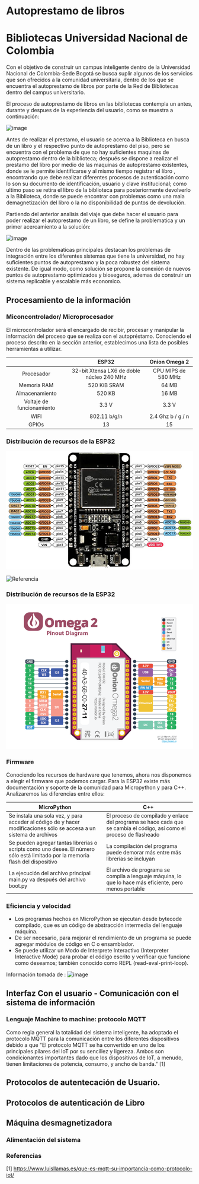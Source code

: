 # Autoprestamo de libros
# Bibliotecas Universidad Nacional de Colombia
Con el objetivo de construir un campus inteligente dentro de la Universidad Nacional de Colombia-Sede Bogotá se busca suplir algunos de los servicios que son ofrecidos a la comunidad universitaria, dentro de los que se encuentra el autoprestamo de libros por parte de la Red de Bibliotecas dentro del campus universitario.

El proceso de autoprestamo de libros en las bibliotecas contempla un antes, durante y despues de la experiencia del usuario, como se muestra a continuación:

![image](https://user-images.githubusercontent.com/70990883/164366780-317ffe7e-db18-4e8a-b064-e36025364265.png)

Antes de realizar el prestamo, el usuario se acerca a la Biblioteca en busca de un libro y el respectivo punto de autoprestamo del piso, pero se encuentra con el problema de que no hay suficientes maquinas de autoprestamo dentro de la biblioteca; después se dispone a realizar el prestamo del libro por medio de las maquinas de autoprestamo existentes, donde se le permite identificarse y al mismo tiempo registrar el libro , encontrando que debe realizar diferentes procesos de autenticación como lo son su documento de identificación, usuario y clave institucional; como ultimo paso se retira el libro de la biblioteca para posteriormente devolverlo a la Biblioteca, donde se puede encontrar con problemas como una mala demagnetización del libro o la no disponibilidad de puntos de devolución.

Partiendo del anterior analisis del viaje que debe hacer el usuario para poder realizar el autoprestamo de un libro, se define la problematica y un primer acercamiento a la solución:

![image](https://user-images.githubusercontent.com/70990883/164368591-d57464b9-8dc5-4ffd-865a-16199c7248fe.png)

Dentro de las problematicas principales destacan los problemas de integración entre los diferentes sistemas que tiene la universidad, no hay suficientes puntos de autoprestamo y la poca robustez del sistema existente. De igual modo, como solución se propone la conexión de nuevos puntos de autoprestamo optimizados y bioseguros, ademas de construir un sistema replicable y escalable más economico.


## Procesamiento de la información
### Miconcontrolador/ Microprocesador

El microcontrolador será el encargado de recibir, procesar y manipular la información del proceso que se realiza con el autopréstamo. Conociendo el proceso descrito en la sección anterior, establecimos una lista de posibles herramientas a utilizar.  

|  | ESP32 | Onion Omega 2 |
| :---:         |     :---:      |          :---: |
| Procesador   |  32-bit Xtensa LX6 de doble núcleo 240 MHz    | CPU MIPS de 580 MHz   |
| Memoria RAM     | 520 KiB SRAM     |64 MB     |
| Almacenamiento    | 	520 KB     | 16 MB      |
| Voltaje de funcionamiento     | 3.3 V      | 3.3 V     |
| WIFI     | 802.11 b/g/n      | 2.4 Ghz  b / g / n     |
| GPIOs     | 13       | 15     |

### Distribución de recursos de la ESP32

![image](https://github.com/dfigueroa11/bibliotecas_autoprestamo_UNAL/blob/main/images/ESP32.jpg)

![Referencia](https://www.google.com/url?sa=i&url=https%3A%2F%2Fwww.formacionprofesional.info%2Flos-modulos-esp32-y-lora-mas-vendidos%2F&psig=AOvVaw1jBdXjaZBCsjzVAEg_XZ78&ust=1650600058190000&source=images&cd=vfe&ved=0CAwQjRxqFwoTCJj3u8SipPcCFQAAAAAdAAAAABAJ)

### Distribución de recursos de la ESP32

![image](https://github.com/dfigueroa11/bibliotecas_autoprestamo_UNAL/blob/main/images/Omega2.png)

### Firmware

Conociendo los recursos de hardware que tenemos, ahora nos disponemos a elegir el firmware que podemos cargar. Para la ESP32 existe más documentación y soporte de la comunidad para Micropython y para C++. Analizaremos las diferencias entre ellos:

| MicroPython | C++ |
| ------------- | ------------- |
| Se instala una sola vez, y para acceder al código de y hacer modificaciones sólo se accesa a un sistema de archivos  | El proceso de compilado y enlace del programa se hace cada que se cambia el código, así como el proceso de flasheado  |
| Se pueden agregar tantas librerías o scripts como uno desee. El número sólo está limitado por la memoria flash del dispositivo | La compilación del programa puede demorar más entre más librerías se incluyan  |
|La ejecución del archivo principal main.py va después del archivo boot.py | El archivo de programa se compila a lenguaje máquina, lo que lo hace más eficiente, pero menos portable|

### Eficiencia y velocidad
- Los programas hechos en MicroPython se ejecutan desde bytecode compilado, que es un código de abstracción intermedia del lenguaje máquina.
- De ser necesario, para mejorar el rendimiento de un programa se puede agregar módulos de código en C o ensamblador.
- Se puede utilizar un Modo de Interprete Interactivo (Interpreter Interactive Mode) para probar el código escrito y verificar que funcione como deseamos; también conocido como REPL (read-eval-print-loop).

Información tomada de : ![image](https://blog.330ohms.com/2020/07/17/comparativa-arduino-v-s-micropython-para-el-esp32/)

## Interfaz Con el usuario - Comunicación con el sistema de información

### Lenguaje Machine to machine: protocolo MQTT

Como regla general la totalidad del sistema inteligente, ha adoptado el protocolo MQTT para la comunicación entre los diferentes dispositivos debido a que "El protocolo MQTT se ha convertido en uno de los principales pilares del IoT por su sencillez y ligereza. Ambos son condicionantes importantes dado que los dispositivos de IoT, a menudo, tienen limitaciones de potencia, consumo, y ancho de banda." [1]




## Protocolos de autentecación de Usuario.

## Protocolos de autenticación de Libro 

## Máquina desmagnetizadora

### Alimentación del sistema

### Referencias 

[1] https://www.luisllamas.es/que-es-mqtt-su-importancia-como-protocolo-iot/
